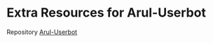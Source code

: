 # Extra Resources for Arul-Userbot
Repository [Arul-Userbot](https://github.com/muhadamp/Arul-Userbot)
